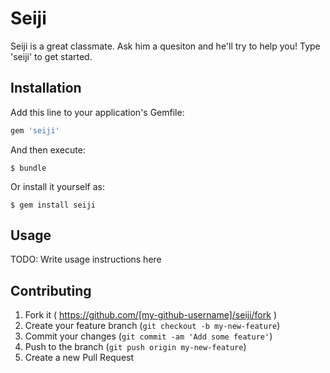 # Seiji

Seiji is a great classmate. Ask him a quesiton and he'll try to help you! Type 'seiji' to get started. 

## Installation

Add this line to your application's Gemfile:

```ruby
gem 'seiji'
```

And then execute:

    $ bundle

Or install it yourself as:

    $ gem install seiji

## Usage

TODO: Write usage instructions here

## Contributing

1. Fork it ( https://github.com/[my-github-username]/seiji/fork )
2. Create your feature branch (`git checkout -b my-new-feature`)
3. Commit your changes (`git commit -am 'Add some feature'`)
4. Push to the branch (`git push origin my-new-feature`)
5. Create a new Pull Request
